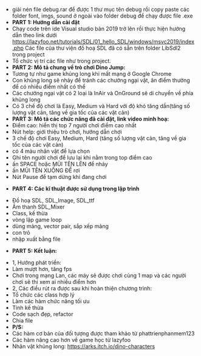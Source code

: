 - giải nén file debug.rar để được 1 thư mục tên debug rồi copy paste các folder font, imgs, sound ở ngoài vào folder debug để chạy được file .exe
- **PART 1: Hướng dẫn cài đặt**
- Chạy code trên ide Visual studio bản 2019 trở lên rồi thực hiện hướng dẫn theo link dưới
https://lazyfoo.net/tutorials/SDL/01_hello_SDL/windows/msvc2019/index.php
Các file của thư viện đồ hoạ SDL đã có sẵn trên folder LibSdl2 trong project
- Tổ chức vị trí các file như trong project.																												
-	**PART 2: Mô tả chung về trò chơi Dino Jump:**
- Tương tự như game khủng long khi mất mạng ở Google Chrome
- Con khủng long sẽ nhảy để tránh các chướng ngại vật, ăn điểm thưởng để có nhiều điểm nhất có thể
- Các chướng ngại vật có 2 loại là InAir và OnGround sẽ di chuyển về phía khủng long
- Có 3 chế độ chơi là Easy, Medium và Hard với độ khó tăng dần(tăng số lượng vật cản, tăng về gia tốc của các vật cản)
-	**PART 3: Mô tả các chức năng đã cài đặt, link video minh hoạ:**
- Điểm cao: hiển thị top 7 người chơi điểm cao nhất
- Nút help: giới thiệu trò chơi, hướng dẫn chơi
- 3 chế độ chơi Easy, Medium, Hard (tăng số lượng vật cản, tăng về gia tốc của các vật cản)
- có 4 màu nhân vật để lựa chọn
- Ghi tên người chơi để lưu lại khi nằm trong top điểm cao
- ấn SPACE hoặc MŨI TÊN LÊN để nhảy
- ấn MŨI TÊN XUỐNG ĐỂ rơi
- Nút Pause để tạm dừng khi đang chơi
+	**PART 4: Các kĩ thuật được sử dụng trong lập trình**
- Đồ hoạ SDL, SDL_Image, SDL_ttf
- Âm thanh SDL_Mixer
- Class, kế thừa
- vòng lặp game loop
- dùng mảng, vector pair, sắp xếp mảng
- con trỏ
- nhập xuất bằng file
+ **PART 5: Kết luận:**
- 1, Hướng phát triển:
- Làm mượt hơn, tăng fps
- Chơi trong mạng Lan, các máy sẽ được chơi cùng 1 map và các người chơi sẽ thi xem ai nhiều điểm hơn
- 2, Các điều rút ra được sau khi hoàn thiện chương trình:
- Tổ chức các class hợp lý
- Làm các hàm chức năng tối ưu
- Tính kế thừa
- Code sạch đẹp, refactor
- Chia file
- **P/S:**
- Các hàm cơ bản của đối tượng được tham khảo từ phattrienphanmem123
- Các hàm nâng cao hơn về game học từ lazyfoo
- Nhân vật khủng long: https://arks.itch.io/dino-characters
